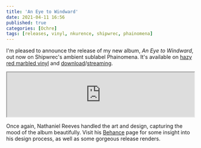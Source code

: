 ```yaml
---
title: 'An Eye to Windward'
date: 2021-04-11 16:56
published: true
categories: [Ochre]
tags: [releases, vinyl, nkurence, shipwrec, phainomena]
---
```


I'm pleased to announce the release of my new album, _An Eye to Windward_, out now on Shipwrec's ambient sublabel Phainomena. It's available on [hazy red marbled vinyl](https://clone.nl/item63624.html) and [download](https://ochre.bandcamp.com/album/an-eye-to-windward)/[streaming](https://open.spotify.com/album/46eTxD65jWJ2h5eCtOGH6d).

<iframe style="width: 100%; height: 120px;" src="https://bandcamp.com/EmbeddedPlayer/album=716799222/size=large/bgcol=ffffff/linkcol=EA5727/tracklist=false/artwork=small/transparent=true/"></iframe>

Once again, Nathaniel Reeves handled the art and design, capturing the mood of the album beautifully. Visit his [Behance](https://www.behance.net/gallery/115808751/Ochre-An-Eye-to-Windward) page for some insight into his design process, as well as some gorgeous release renders.
